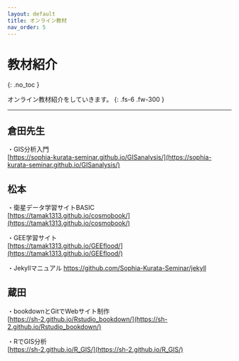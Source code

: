 ```yaml
---
layout: default
title: オンライン教材
nav_order: 5
---
```


# 教材紹介
{: .no_toc }


オンライン教材紹介をしていきます。
{: .fs-6 .fw-300 }

---




## 倉田先生

・GIS分析入門  
[https://sophia-kurata-seminar.github.io/GISanalysis/](https://sophia-kurata-seminar.github.io/GISanalysis/)

## 松本
・衛星データ学習サイトBASIC  
[https://tamak1313.github.io/cosmobook/](https://tamak1313.github.io/cosmobook/)  

・GEE学習サイト  
[https://tamak1313.github.io/GEEflood/](https://tamak1313.github.io/GEEflood/)

・Jekyllマニュアル
<https://github.com/Sophia-Kurata-Seminar/jekyll>




## 蔵田
・bookdownとGitでWebサイト制作  
[https://sh-2.github.io/Rstudio_bookdown/](https://sh-2.github.io/Rstudio_bookdown/)  


・RでGIS分析  
[https://sh-2.github.io/R_GIS/](https://sh-2.github.io/R_GIS/)  
